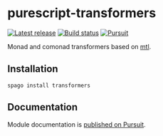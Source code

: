 # purescript-transformers

[![Latest release](http://img.shields.io/github/release/purescript/purescript-transformers.svg)](https://github.com/purescript/purescript-transformers/releases)
[![Build status](https://github.com/purescript/purescript-transformers/workflows/CI/badge.svg?branch=master)](https://github.com/purescript/purescript-transformers/actions?query=workflow%3ACI+branch%3Amaster)
[![Pursuit](https://pursuit.purescript.org/packages/purescript-transformers/badge)](https://pursuit.purescript.org/packages/purescript-transformers)

Monad and comonad transformers based on [mtl](http://hackage.haskell.org/package/mtl).

## Installation

```
spago install transformers
```

## Documentation

Module documentation is [published on Pursuit](http://pursuit.purescript.org/packages/purescript-transformers).
